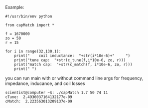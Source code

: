 

Example:

    #!/usr/bin/env python

    from capMatch import *

    f = 1670000
    zo = 50
    r = 15

    for i in range(32,130,1):
        print("    coil inductance:  "+str(i*10e-6)+"     ")
        print("tune cap:  "+str(c_tune(f,i*10e-6, zo, r)))
        print("match cap:  "+str(c_match(f, i*10e-6, zo, r)))
        print(" ")

you can run main with or without command line args for frequency, impedance, inducance, and coil losses

    scientist@computer ~$: ./capMatch 1.7 50 74 11
    cTune:  2.4936037164132177e-09
    cMatch:  2.223563013209137e-09    
